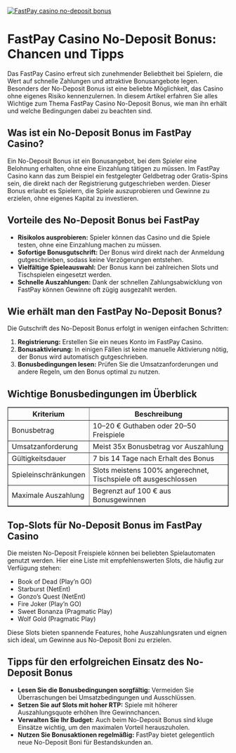 [![FastPay casino no-deposit bonus](https://123-caf.pages.dev/gitsignup.png)](https://vrmoo.ru/Bt82HjjY)

<h1>FastPay Casino No-Deposit Bonus: Chancen und Tipps</h1> <p>Das FastPay Casino erfreut sich zunehmender Beliebtheit bei Spielern, die Wert auf schnelle Zahlungen und attraktive Bonusangebote legen. Besonders der No-Deposit Bonus ist eine beliebte Möglichkeit, das Casino ohne eigenes Risiko kennenzulernen. In diesem Artikel erfahren Sie alles Wichtige zum Thema FastPay Casino No-Deposit Bonus, wie man ihn erhält und welche Bedingungen dabei zu beachten sind.</p>  <h2>Was ist ein No-Deposit Bonus im FastPay Casino?</h2> <p>Ein No-Deposit Bonus ist ein Bonusangebot, bei dem Spieler eine Belohnung erhalten, ohne eine Einzahlung tätigen zu müssen. Im FastPay Casino kann das zum Beispiel ein festgelegter Geldbetrag oder Gratis-Spins sein, die direkt nach der Registrierung gutgeschrieben werden. Dieser Bonus erlaubt es Spielern, die Spiele auszuprobieren und Gewinne zu erzielen, ohne eigenes Kapital zu investieren.</p>  <h2>Vorteile des No-Deposit Bonus bei FastPay</h2> <ul>   <li><strong>Risikolos ausprobieren:</strong> Spieler können das Casino und die Spiele testen, ohne eine Einzahlung machen zu müssen.</li>   <li><strong>Sofortige Bonusgutschrift:</strong> Der Bonus wird direkt nach der Anmeldung gutgeschrieben, sodass keine Verzögerungen entstehen.</li>   <li><strong>Vielfältige Spieleauswahl:</strong> Der Bonus kann bei zahlreichen Slots und Tischspielen eingesetzt werden.</li>   <li><strong>Schnelle Auszahlungen:</strong> Dank der schnellen Zahlungsabwicklung von FastPay können Gewinne oft zügig ausgezahlt werden.</li> </ul>  <h2>Wie erhält man den FastPay No-Deposit Bonus?</h2> <p>Die Gutschrift des No-Deposit Bonus erfolgt in wenigen einfachen Schritten:</p> <ol>   <li><strong>Registrierung:</strong> Erstellen Sie ein neues Konto im FastPay Casino.</li>   <li><strong>Bonusaktivierung:</strong> In einigen Fällen ist keine manuelle Aktivierung nötig, der Bonus wird automatisch gutgeschrieben.</li>   <li><strong>Bonusbedingungen lesen:</strong> Prüfen Sie die Umsatzanforderungen und andere Regeln, um den Bonus optimal zu nutzen.</li> </ol>  <h2>Wichtige Bonusbedingungen im Überblick</h2> <table border="1" cellpadding="8" cellspacing="0">   <thead>     <tr>       <th>Kriterium</th>       <th>Beschreibung</th>     </tr>   </thead>   <tbody>     <tr>       <td>Bonusbetrag</td>       <td>10–20 € Guthaben oder 20–50 Freispiele</td>     </tr>     <tr>       <td>Umsatzanforderung</td>       <td>Meist 35x Bonusbetrag vor Auszahlung</td>     </tr>     <tr>       <td>Gültigkeitsdauer</td>       <td>7 bis 14 Tage nach Erhalt des Bonus</td>     </tr>     <tr>       <td>Spieleinschränkungen</td>       <td>Slots meistens 100% angerechnet, Tischspiele oft ausgeschlossen</td>     </tr>     <tr>       <td>Maximale Auszahlung</td>       <td>Begrenzt auf 100 € aus Bonusgewinnen</td>     </tr>   </tbody> </table>  <h2>Top-Slots für No-Deposit Bonus im FastPay Casino</h2> <p>Die meisten No-Deposit Freispiele können bei beliebten Spielautomaten genutzt werden. Hier eine Liste mit empfehlenswerten Slots, die häufig zur Verfügung stehen:</p> <ul>   <li>Book of Dead (Play’n GO)</li>   <li>Starburst (NetEnt)</li>   <li>Gonzo’s Quest (NetEnt)</li>   <li>Fire Joker (Play’n GO)</li>   <li>Sweet Bonanza (Pragmatic Play)</li>   <li>Wolf Gold (Pragmatic Play)</li> </ul>  <p>Diese Slots bieten spannende Features, hohe Auszahlungsraten und eignen sich ideal, um Gewinne aus No-Deposit Boni zu erzielen.</p>  <h2>Tipps für den erfolgreichen Einsatz des No-Deposit Bonus</h2> <ul>   <li><strong>Lesen Sie die Bonusbedingungen sorgfältig:</strong> Vermeiden Sie Überraschungen bei Umsatzbedingungen und Ausschlüssen.</li>   <li><strong>Setzen Sie auf Slots mit hoher RTP:</strong> Spiele mit höherer Auszahlungsquote erhöhen Ihre Gewinnchancen.</li>   <li><strong>Verwalten Sie Ihr Budget:</strong> Auch beim No-Deposit Bonus sind kluge Einsätze wichtig, um den maximalen Vorteil herauszuholen.</li>   <li><strong>Nutzen Sie Bonusaktionen regelmäßig:</strong> FastPay bietet gelegentlich neue No-Deposit Boni für Bestandskunden an.</li> </ul>